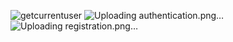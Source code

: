 ![getcurrentuser](https://github.com/sashabarbados/using-api/assets/67463774/fc182cbd-dbf6-4ede-830f-62405ebf00be)
![Uploading authentication.png…]()
![Uploading registration.png…]()
